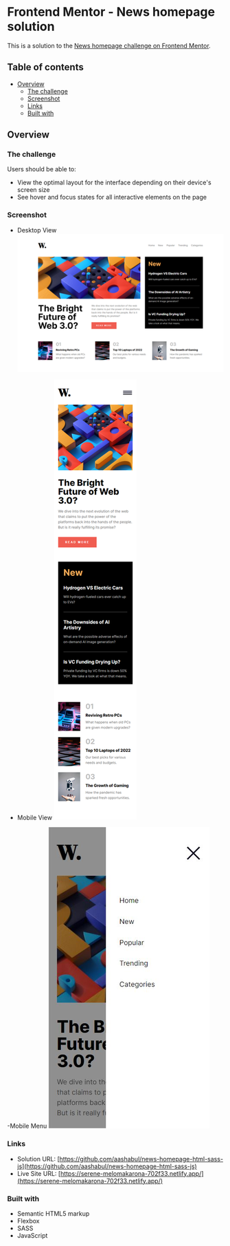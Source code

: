 # Frontend Mentor - News homepage solution

This is a solution to the [News homepage challenge on Frontend Mentor](https://www.frontendmentor.io/challenges/news-homepage-H6SWTa1MFl).

## Table of contents

- [Overview](#overview)
  - [The challenge](#the-challenge)
  - [Screenshot](#screenshot)
  - [Links](#links)
  - [Built with](#built-with)

## Overview

### The challenge

Users should be able to:

- View the optimal layout for the interface depending on their device's screen size
- See hover and focus states for all interactive elements on the page

### Screenshot

- Desktop View
  ![Desktop View](./assets/screenshots/desktop-view.png)

- Mobile View
  ![Mobile View](./assets/screenshots/mobile-view.png)

-Mobile Menu
![Mobile Menu](./assets/screenshots/mobile-menu.JPG)

### Links

- Solution URL: [https://github.com/aashabul/news-homepage-html-sass-js](https://github.com/aashabul/news-homepage-html-sass-js)
- Live Site URL: [https://serene-melomakarona-702f33.netlify.app/](https://serene-melomakarona-702f33.netlify.app/)

### Built with

- Semantic HTML5 markup
- Flexbox
- SASS
- JavaScript
